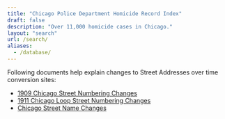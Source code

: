 ```yaml
---
title: "Chicago Police Department Homicide Record Index"
draft: false
description: "Over 11,000 homicide cases in Chicago."
layout: "search"
url: /search/
aliases:
  - /database/
---
```

Following documents help explain changes to Street Addresses over time conversion sites:

- [1909 Chicago Street Numbering Changes](http://www.chsmedia.org/househistory/1909snc/start.pdf)
- [1911 Chicago Loop Street Numbering Changes](http://www.chsmedia.org/househistory/1911snc/start.pdf)
- [Chicago Street Name Changes](http://www.chsmedia.org/househistory/nameChanges/start.pdf)
